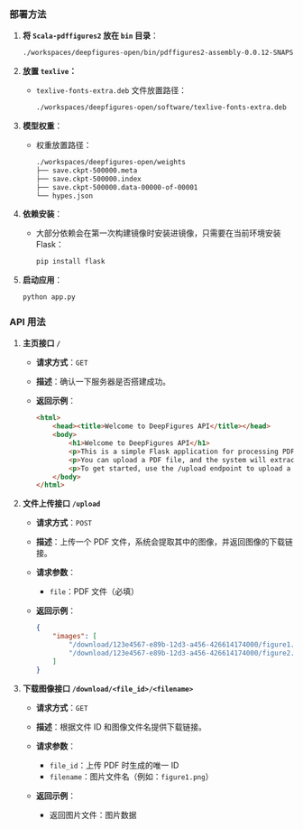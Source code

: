 ### 部署方法

1. **将 `Scala-pdffigures2` 放在 `bin` 目录**：
    ```bash
    ./workspaces/deepfigures-open/bin/pdffigures2-assembly-0.0.12-SNAPSHOT.jar
    ```

2. **放置 `texlive`：**
    - `texlive-fonts-extra.deb` 文件放置路径：
      ```bash
      ./workspaces/deepfigures-open/software/texlive-fonts-extra.deb
      ```

3. **模型权重**：
    - 权重放置路径：
      ```bash
      ./workspaces/deepfigures-open/weights
      ├── save.ckpt-500000.meta
      ├── save.ckpt-500000.index
      ├── save.ckpt-500000.data-00000-of-00001
      └── hypes.json
      ```

4. **依赖安装**：
    - 大部分依赖会在第一次构建镜像时安装进镜像，只需要在当前环境安装Flask：
      ```bash
      pip install flask
      ```

5. **启动应用**：
      ```bash
      python app.py
      ```

### API 用法

1. **主页接口 `/`**

    - **请求方式**：`GET`
    - **描述**：确认一下服务器是否搭建成功。

    - **返回示例**：
      ```html
      <html>
          <head><title>Welcome to DeepFigures API</title></head>
          <body>
              <h1>Welcome to DeepFigures API</h1>
              <p>This is a simple Flask application for processing PDF files containing figures.</p>
              <p>You can upload a PDF file, and the system will extract images and provide download links.</p>
              <p>To get started, use the /upload endpoint to upload a PDF.</p>
          </body>
      </html>
      ```

2. **文件上传接口 `/upload`**

    - **请求方式**：`POST`
    - **描述**：上传一个 PDF 文件，系统会提取其中的图像，并返回图像的下载链接。
    
    - **请求参数**：
      - `file`：PDF 文件（必填）

    - **返回示例**：
      ```json
      {
          "images": [
              "/download/123e4567-e89b-12d3-a456-426614174000/figure1.png",
              "/download/123e4567-e89b-12d3-a456-426614174000/figure2.png"
          ]
      }
      ```
      

3. **下载图像接口 `/download/<file_id>/<filename>`**

    - **请求方式**：`GET`
    - **描述**：根据文件 ID 和图像文件名提供下载链接。
    
    - **请求参数**：
      - `file_id`：上传 PDF 时生成的唯一 ID
      - `filename`：图片文件名（例如：`figure1.png`）
    
    - **返回示例**：
      - 返回图片文件：图片数据